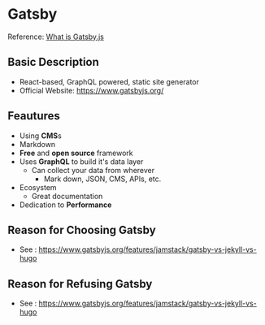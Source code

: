 # Gatsby
Reference: [What is Gatsby.js](https://www.mediacurrent.com/what-is-gatsby.js)
## Basic Description
- React-based, GraphQL powered, static site generator
- Official Website: https://www.gatsbyjs.org/

## Feautures
- Using **CMS**s
- Markdown
- **Free** and **open source** framework
- Uses **GraphQL** to build it's data layer
  - Can collect your data from wherever
    - Mark down, JSON, CMS, APIs, etc.
- Ecosystem
  - Great documentation
- Dedication to **Performance**

## Reason for Choosing Gatsby
- See : https://www.gatsbyjs.org/features/jamstack/gatsby-vs-jekyll-vs-hugo

## Reason for Refusing Gatsby
- See : https://www.gatsbyjs.org/features/jamstack/gatsby-vs-jekyll-vs-hugo
